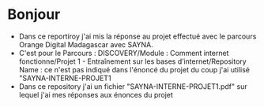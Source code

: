 <html>
    <head>
        <h1>Bonjour</h1>
    </head>
        <p>
            <ul>
                <li>Dans ce reportiroy j'ai mis la réponse au projet effectué avec le parcours Orange Digital Madagascar avec SAYNA.</li>
                <li>C'est pour le Parcours : DISCOVERY/Module : Comment internet fonctionne/Projet 1 - Entraînement sur les bases d’internet/Repository Name : ce n'est pas indiqué dans l'énoncé du projet du coup j'ai utilisé "SAYNA-INTERNE-PROJET1</li>
                <li>Dans ce repository j'ai un fichier "SAYNA-INTERNE-PROJET1.pdf" sur lequel j'ai mes réponses aux énonces du projet</li>
            </ul>
        <p>
</html> 

